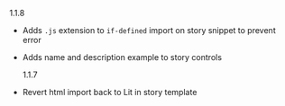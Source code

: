 1.1.8

- Adds `.js` extension to `if-defined` import on story snippet to prevent error
- Adds name and description example to story controls

  1.1.7

- Revert html import back to Lit in story template
